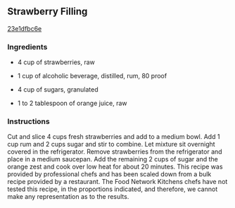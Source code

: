## Strawberry Filling

[23e1dfbc6e](http://www.foodnetwork.com/recipes/strawberry-filling-recipe.html)

### Ingredients

 - 4 cup of strawberries, raw

 - 1 cup of alcoholic beverage, distilled, rum, 80 proof

 - 4 cup of sugars, granulated

 - 1 to 2 tablespoon of orange juice, raw

### Instructions

Cut and slice 4 cups fresh strawberries and add to a medium bowl. Add 1 cup rum and 2 cups sugar and stir to combine. Let mixture sit overnight covered in the refrigerator. Remove strawberries from the refrigerator and place in a medium saucepan. Add the remaining 2 cups of sugar and the orange zest and cook over low heat for about 20 minutes. This recipe was provided by professional chefs and has been scaled down from a bulk recipe provided by a restaurant. The Food Network Kitchens chefs have not tested this recipe, in the proportions indicated, and therefore, we cannot make any representation as to the results.